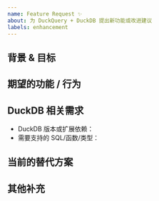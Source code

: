 ```yaml
---
name: Feature Request ✨
about: 为 DuckQuery + DuckDB 提出新功能或改进建议
labels: enhancement
---
```


## 背景 & 目标
<!-- 说明希望解决的业务痛点或要实现的场景 -->

## 期望的功能 / 行为
<!-- 具体描述功能，最好附上用户流程或界面草图 -->

## DuckDB 相关需求
- DuckDB 版本或扩展依赖：<!-- 例如 0.10.3 + parquet/json -->
- 需要支持的 SQL/函数/类型：<!-- 举例说明 -->

## 当前的替代方案
<!-- 如果现在有 workaround，请描述 -->

## 其他补充
<!-- 设计稿、示例数据、参考链接等 -->
